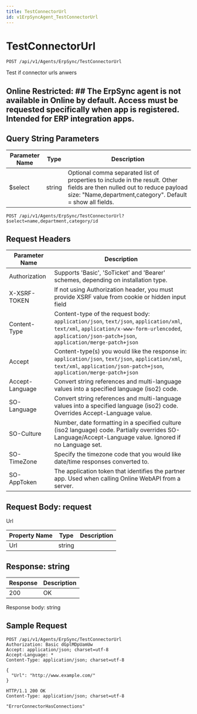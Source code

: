 ```yaml
---
title: TestConnectorUrl
id: v1ErpSyncAgent_TestConnectorUrl
---
```


# TestConnectorUrl

```http
POST /api/v1/Agents/ErpSync/TestConnectorUrl
```

Test if connector urls anwers



## Online Restricted: ## The ErpSync agent is not available in Online by default. Access must be requested specifically when app is registered. Intended for ERP integration apps.





## Query String Parameters

| Parameter Name | Type |  Description |
|----------------|------|--------------|
| $select | string |  Optional comma separated list of properties to include in the result. Other fields are then nulled out to reduce payload size: "Name,department,category". Default = show all fields. |

```http
POST /api/v1/Agents/ErpSync/TestConnectorUrl?$select=name,department,category/id
```


## Request Headers

| Parameter Name | Description |
|----------------|-------------|
| Authorization  | Supports 'Basic', 'SoTicket' and 'Bearer' schemes, depending on installation type. |
| X-XSRF-TOKEN   | If not using Authorization header, you must provide XSRF value from cookie or hidden input field |
| Content-Type | Content-type of the request body: `application/json`, `text/json`, `application/xml`, `text/xml`, `application/x-www-form-urlencoded`, `application/json-patch+json`, `application/merge-patch+json` |
| Accept         | Content-type(s) you would like the response in: `application/json`, `text/json`, `application/xml`, `text/xml`, `application/json-patch+json`, `application/merge-patch+json` |
| Accept-Language | Convert string references and multi-language values into a specified language (iso2) code. |
| SO-Language | Convert string references and multi-language values into a specified language (iso2) code. Overrides Accept-Language value. |
| SO-Culture | Number, date formatting in a specified culture (iso2 language) code. Partially overrides SO-Language/Accept-Language value. Ignored if no Language set. |
| SO-TimeZone | Specify the timezone code that you would like date/time responses converted to. |
| SO-AppToken | The application token that identifies the partner app. Used when calling Online WebAPI from a server. |

## Request Body: request  

Url 

| Property Name | Type |  Description |
|----------------|------|--------------|
| Url | string |  |


## Response: string



| Response | Description |
|----------------|-------------|
| 200 | OK |

Response body: string


## Sample Request

```http!
POST /api/v1/Agents/ErpSync/TestConnectorUrl
Authorization: Basic dGplMDpUamUw
Accept: application/json; charset=utf-8
Accept-Language: *
Content-Type: application/json; charset=utf-8

{
  "Url": "http://www.example.com/"
}
```

```http_
HTTP/1.1 200 OK
Content-Type: application/json; charset=utf-8

"ErrorConnectorHasConnections"
```